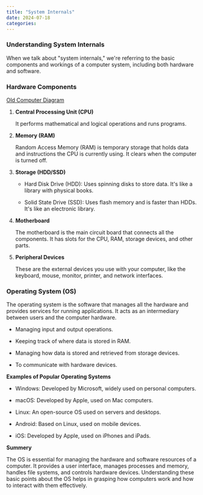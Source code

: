 ```yaml
---
title: "System Internals"
date: 2024-07-18
categories:
---
```

### **Understanding System Internals**

When we talk about "system internals," we're referring to the basic components and workings of a computer system, including both hardware and software. 

### **Hardware Components**

[Old Computer Diagram ](https://www.kindpng.com/picc/m/154-1549386_old-computer-diagram-wiring-diagram-g11-computer-components.png) 

1. **Central Processing Unit (CPU)**

    It performs mathematical and logical operations and runs programs.

2. **Memory (RAM)**

    Random Access Memory (RAM) is temporary storage that holds data and instructions the CPU is currently using. It clears when the computer is turned off.

3. **Storage (HDD/SSD)**

    * Hard Disk Drive (HDD): Uses spinning disks to store data. It's like a library with physical books.

    * Solid State Drive (SSD): Uses flash memory and is faster than HDDs. It's like an electronic library.

4. **Motherboard**

    The motherboard is the main circuit board that connects all the components. It has slots for the CPU, RAM, storage devices, and other parts.      

5. **Peripheral Devices**

    These are the external devices you use with your computer, like the keyboard, mouse, monitor, printer, and network interfaces.

### **Operating System (OS)**

The operating system is the software that manages all the hardware and provides services for running applications. 
It acts as an intermediary between users and the computer hardware.

* Managing input and output operations.

* Keeping track of where data is stored in RAM.

* Managing how data is stored and retrieved from storage devices.

* To communicate with hardware devices.

**Examples of Popular Operating Systems**

* Windows: Developed by Microsoft, widely used on personal computers.

* macOS: Developed by Apple, used on Mac computers.

* Linux: An open-source OS used on servers and desktops.

* Android: Based on Linux, used on mobile devices.

* iOS: Developed by Apple, used on iPhones and iPads.

**Summery**

The OS is essential for managing the hardware and software resources of a computer. It provides a user interface, manages processes and memory, handles file systems, and controls hardware devices. Understanding these basic points about the OS helps in grasping how computers work and how to interact with them effectively.